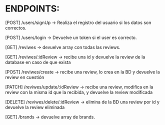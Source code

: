 # ENDPOINTS:

[POST] /users/signUp -> Realiza el registro del usuario si los datos son correctos.

[POST] /users/login -> Devuelve un token si el user es correcto.

[GET] /reviwes -> devuelve array con todas las reviews.

[GET] /reviwes/:idReview -> recibe una id y devuelve la review de la database en caso de que exista

[POST] /reviwes/create -> recibe una review, lo crea en la BD y devuelve la review en cuestión

[PATCH] /reviwes/update/:idReview -> recibe una review, modifica en la review con la misma id que la recibida, y devuelve la review modificada

[DELETE] /reviwes/delete/:idReview -> elimina de la BD una review por id y devuelve la review eliminada

[GET] /brands -> devuelve array de brands.
